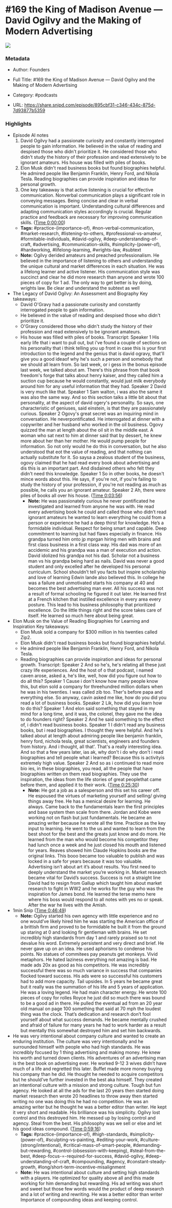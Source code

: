 # #169 the King of Madison Avenue —  David Ogilvy and the Making of Modern Advertising

![](https://images.weserv.nl/?url=https%3A%2F%2Fimage.simplecastcdn.com%2Fimages%2F57933a1d-c5a9-4040-9aca-e766ae2ec0eb%2F721c2dd0-f766-4405-a701-dcd9179d4a5b%2F3000x3000%2F1495013501artwork.jpg%3Faid%3Drss_feed&w=100&h=100)

### Metadata

- Author: Founders
- Full Title: #169 the King of Madison Avenue —  David Ogilvy and the Making of Modern Advertising
- Category: #podcasts



- URL: https://share.snipd.com/episode/895cbf31-c346-434c-875d-7d93877b5359

### Highlights

- Episode AI notes
  1. David Ogilvy had a passionate curiosity and constantly interrogated people to gain information. He believed in the value of reading and despised those who didn't prioritize it. He considered those who didn't study the history of their profession and read extensively to be ignorant amateurs. His house was filled with piles of books.
  2. Elon Musk didn't read business books but found biographies helpful. He admired people like Benjamin Franklin, Henry Ford, and Nikola Tesla. Reading biographies can provide inspiration and ideas for personal growth.
  3. One key takeaway is that active listening is crucial for effective communication. Nonverbal communication plays a significant role in conveying messages. Being concise and clear in verbal communication is important. Understanding cultural differences and adapting communication styles accordingly is crucial. Regular practice and feedback are necessary for improving communication skills. ([Time 0:00:00](https://share.snipd.com/episode-takeaways/dffcd65a-19ee-4034-b139-027f24be7a00))
    - **Tags:** #practice-(importance-of), #non-verbal-communication, #market-research, #listening-to-others, #professional-vs-amateur, #formitable-individuals, #david-ogilvy, #deep-understanding-of-craft, #advertising, #communication-skills, #simplicity-(power-of), #hardworking, #lifelong-learning, #wrights-law, #subtext
    - **Note:** Ogilvy derided amateurs and preached professionalism. He believed in the importance of listening to others and understanding the unique cultural and market differences in each situation.
      He was a lifelong learner and active listener.
      His communication style was succinct and clear he did more research than anyone and wrote 100 pieces of copy for 1 ad. The only way to get better is by doing, wrights law.
      Be clear and understand the subtext as well
- The Legacy of David Ogilvy: An Assessment and Biography
  Key takeaways:
  - David O'Gravy had a passionate curiosity and constantly interrogated people to gain information.
  - He believed in the value of reading and despised those who didn't prioritize it.
  - O'Gravy considered those who didn't study the history of their profession and read extensively to be ignorant amateurs.
  - His house was filled with piles of books.
  Transcript:
  Speaker 1
  His early life that i want to pull out, but i've found a couple of sections on his personality that i think telling you up front in case this is your first introduction to the legend and the genius that is david ogravy, that'll give you a good ideaof why he's such a person and somebody that we should all learn from. So last week, or i gess in the bonus episode last week, we talked about am. There's this phrase from that book freedom's forge that talks about henry kaiser, and they called him a suction cup because he would constantly, would just milk everybody around him for any useful information that they had.
  Speaker 2
  David is very much like that.
  Speaker 1
  Sam walton, i was also the same it was also the same way. And so this section talks a little bit about that personality, at the aspect of david ogery's personality. So says, one characteristic of geniuses, said einstein, is that they are passionately curious.
  Speaker 2
  Ogovy's great secret was an inquiring mind in conversation. He neverpontificated. He interrogated at dinner with a copywriter and her husband who worked in the oil business. Ogovy quizzed the man at length about the oil sit in the middle east. A woman who sat next to him at dinner said that by dessert, he knew more about her than her mother. He would pump people for information. So not only would he do this in conversation, but he also understood that eot the value of reading, and that nothing can actually substitute for it. So saysa a zealous student of the business, ogovy claimed that he had read every book about advertising and dis this is an important part. And disdained others who felt they didn't need this knowledge.
  Speaker 1
  So in other books, he doesn't mince words about this. He says, if you're not, if you're failing to study the history of your profession, if you're not reading as much as possible, he calls you an ignorant amateur.
  Speaker 2
  Ah, there were piles of books all over his house. ([Time 0:03:56](https://share.snipd.com/snip/3255ed2c-6fe7-4a26-a465-8cac06fa8e8e))
    - **Note:** He was passionately curious he never pontificated he investigated and learned from anyone he was with. He read every advertising book he could and called those who didn’t read ignorant amateurs he wanted to learn everything he could from a person or experience he had a deep thirst for knowledge. He’s a formidable individual. Respect for being smart and capable. Deep commitment to learning but had flaws especially in finance. His grandpa turned him onto jp mprgan hiring men with brains and first class business in a first class way. His dad was more of an accidemic and his grandpa was a man of execution and action. David idolized his grandpa not his dad. Scholar not a business man vs his grandpa being hard as nails. David was never a good student and only excelled after he developed his personal curriculum. School shouldn’t tell you facts but inspire scholarship and love of learning Edwin lande also believed this. In college he was a failure and unmotivated starts his company at 40 and becomes the best advertising man ever. All his success was not a result of formal schooling he figured it out later. He learned first at a French kitchen that instilled excellence in every area every posture. This lead to his business philosophy that prioritized excellence. Do the little things right and the score takes care of itself. He learned so much here about being great.
- Elon Musk on the Value of Reading Biographies for Learning and Inspiration
  Key takeaways:
  - Elon Musk sold a company for $300 million in his twenties called Zip2.
  - Elon Musk didn't read business books but found biographies helpful.
  - He admired people like Benjamin Franklin, Henry Ford, and Nikola Tesla.
  - Reading biographies can provide inspiration and ideas for personal growth.
  Transcript:
  Speaker 2
  And so he's, he's relating all these just crazy life experiences. And the host of o that podcast, i named caven arose, asked a, he's like, well, how did you figure out how to do all this?
  Speaker 1
  Cause i don't know how many people know this, but elon sold a company for threehundred million dollars when he was in his twenties. I was called zib too. Ther's before papa and everything else. So anyway, cavin asked me like, how do you did you read a lot of business books.
  Speaker 2
  Lik, how did you learn how to do this?
  Speaker 1
  And elon said something that stayed in my mind for a long time, and it was, the colonel, they gave me the idea to do founders right?
  Speaker 2
  And he said something to the effect of, i didn't read business books.
  Speaker 1
  I didn't read any business books, but i read biographies. I thought they were helpful. And he's talked about at length about admiring people like benjamin franklin, henry ford, nichola tesla, great scientists, engineers and founders from history. And i thought, all that'. That's a really interesting idea. And so that a few years later, ias ak, why don't i do why don't i read biographies and tell people what i learned? Because this is activityis extremely high value.
  Speaker 2
  And so as i continued to read more bio ies, in these biographies, you read, all the people that have biographies written on them read biographies. They use the inspiration, the ideas from the life stories of great peoplethat came before them, and applied it to their work. ([Time 0:25:30](https://share.snipd.com/snip/e89de820-d091-435d-8811-e7e531c0bad2))
    - **Note:** He got a job as a salesperson and this set his career off. He espoused the virtues of marketing yourself and selling/ giving things away free. He has a menical desire for learning. He always. Came back to the fundamentals learn the first principles and base system then scale from there. Jordan and Kobe were working not on flash but just fundamentals. He became an amazing writer because he wrote all the time. Practice as the key input to learning. He went to the us and wanted to learn from the best shoot for the best and the greats just know and do more. He learned from the man who would become his competitor they had lunch once a week and he just closed his mouth and listened for years. Reaves showed him Claude Hopkins books are the original links. This booo became too valuable to publish and was locked in a safe for years because it was too valuable. Advertising isn’t about art it’s about results. You first need to deeply understand the market you’re working in. Market research became vital for David’s success. Success is not a straight line David had to resign from Gallup which taught him about market research to fight in WW2 and he works for the guy who was the inspiration for James bond. He learned the terse memo here where his boss would respond to all notes with yes no or speak. After the war he lives with the Amish.
- 1min Snip ([Time 0:46:49](https://share.snipd.com/snip/9b7d671b-4495-4810-aa53-74af52efce81))
    - **Note:** Ogilvy started his own agency with little experience and no one would’ve likely hired him he was starting the American office of a brittish firm and proved to be formidable he built it from the ground up staring at 0 and looking fir gentleman with brains. He set incredibly high standards from day 1 and rarely praised so to not devalue his word. Extremely persistent and very direct and brief. He never gave up on an idea. He used aphorisms to condense his points. No statues of commitees pay peanuts get monkeys. Vivid metaphors. He hated laziness everything not amazing is bad. He made ads 20x as good as his competitors. He was incredibly successful there was so much variance in success that companies flocked toward success. His ads were so successful his customers had to add more capacity. Tail upsides. In 5 years he became great but it really was the summation of his life and 5 years of application. He was a loving legend. He had main character energy. He wrote 100 pieces of copy for rolles Royce he just did so much there was bound to be a good ad in there. He pulled the eventual ad from an 20 year old manual on page 100 something that said at 70 mph the loudest thing was the clock. That’s dedication and research don’t fool yourself about what success demands. He became mentally crushed and afraid of failure for many years he had to work harder as a result but mentally this somewhat destroyed him and set him backwards.
- He was very intentional about company culture and wanted to create an enduring institution. The culture was very intentionally and he surrounded himself with people who had high standards. He was incredibly focused by 1 thing advertising and making money. He knew his worth and turned down clients. His adventures of an advertising man is the best book on advertising ever. He worked 9-12 3 wives didn’t have much of a life and regretted this later. Buffet made more money buying his company than he did. He thought he needed to acquire competitors but he should’ve further invested in the best aka himself. They created an intentional culture with a mission and strong culture. Tough but fun agency. He looked at all the ads for the last 20 years then started doing market research then wrote 20 headlines to throw away then started writing no one was doing this he had no competition. He was an amazing writer but he thought he was a better editor than writer. He kept it very short and readable. His brilliance was his simplicity. Ogilvy lost control and this destroyed him. He messed up by losing control and agency. Steal from the best. His philosophy was we sell or else and let his good ideas compound. ([Time 0:59:16](https://share.snipd.com/snip/d3432952-4840-454f-91a1-b6c4e4478556))
    - **Tags:** #practice-(importance-of), #high-standards, #simplicity-(power-of), #sculpting-vs-painting, #editing-your-work, #culture-(strong/intentional), #critical-mass-of-smart-people, #demanding-but-rewarding, #control-(obsession-with-keeping), #steal-from-the-best, #deep-focus-=-required-for-success, #david-ogilvy, #deep-understanding-of-craft, #compounding, #agency, #constant-steady-growth, #long/short-term-incentive-misalignment
    - **Note:** He was intentional about culture and setting high standards with a players. He optimized for quality above all and this made working for him demanding but rewarding.
      His ad writing was short and sweet but those few words would the product of deep research and a lot of writing and rewriting. He was a better editor than writer
      Importance of compounding ideas and keeping control.
